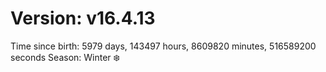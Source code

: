 # Version: v16.4.13
Time since birth: 5979 days, 143497 hours, 8609820 minutes, 516589200 seconds
Season: Winter ❄️

